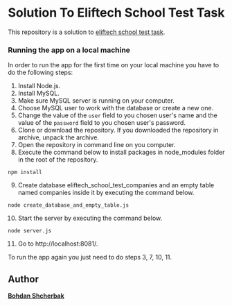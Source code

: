 # Solution To Eliftech School Test Task

This repository is a solution to [eliftech school test task](https://docs.google.com/document/d/120dL3A0v8EWTbetQbeFOBhWUyD4DFRLQNCQoTMW54To/edit).

### Running the app on a local machine

In order to run the app for the first time on your local machine you have to do the following steps:

1. Install Node.js.
2. Install MySQL.
3. Make sure MySQL server is running on your computer.
4. Choose MySQL user to work with the database or create a new one.
5. Change the value of the `user` field to you chosen user's name and the value of the `password` field to you chosen user's password.
6. Clone or download the repository. If you downloaded the repository in archive, unpack the archive.
7. Open the repository in command line on you computer.
8. Execute the command below to install packages in node_modules folder in the root of the repository.
```
npm install
```
9. Create database eliftech_school_test_companies and an empty table named companies inside it by executing the command below.
```
node create_database_and_empty_table.js
```
10. Start the server by executing the command below.
```
node server.js
```
11. Go to http://localhost:8081/.

To run the app again you just need to do steps 3, 7, 10, 11.

## Author

**[Bohdan Shcherbak](https://github.com/ibodi)**
